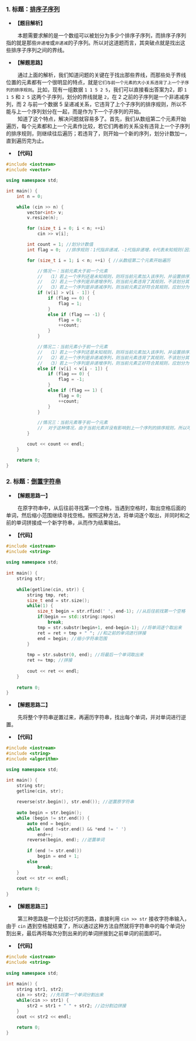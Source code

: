 ### 1. 标题：[排序子序列](https://www.nowcoder.com/questionTerminal/2d3f6ddd82da445d804c95db22dcc471?orderByHotValue=1&page=1&onlyReference=false)
- **【题目解析】**<br>

&#160; &#160; &#160; &#160; 本题需要求解的是一个数组可以被划分为多少个排序子序列，而排序子序列指的就是那些`非递增`或`非递减`的子序列。所以对这道题而言，其突破点就是找出这些排序子序列之间的界线。<br>

- **【解题思路】**<br>

&#160; &#160; &#160; &#160; 通过上面的解析，我们知道问题的关键在于找出那些界线，而那些处于界线位置的元素都有一个很明显的特点，就是`它们与前一个元素的大小关系违背了上一个子序列的排序规则`。比如，现有一组数据 `1 1 5 2 5`，我们可以直接看出答案为2，即 `1 1 5` 和 `2 5` 这两个子序列，划分的界线就是 `2`，在 2 之前的子序列是一个非递减序列，而 2 与前一个数据 5 呈递减关系，它违背了上个子序列的排序规则，所以不能与上一个序列划分在一起，而是作为下一个子序列的开始。<br>
&#160; &#160; &#160; &#160; 知道了这个特点，解决问题就容易多了。首先，我们从数组第二个元素开始遍历，每个元素都和上一个元素作比较，若它们两者的关系没有违背上一个子序列的排序规则，则继续往后遍历；若违背了，则开始一个新的序列，划分计数加一，直到遍历完为止。<br>

- **【代码】**<br>
```c++
#include <iostream>
#include <vector>

using namespace std;

int main() {
	int n = 0;

	while (cin >> n) {
		vector<int> v;
		v.resize(n);

		for (size_t i = 0; i < n; ++i)
			cin >> v[i];

		int count = 1; //划分计数值
		int flag = 0;  //排序规则：1代指非递减，-1代指非递增，0代表未知规则(因为当序列只有一个数据时，还不能确定其规则)

		for (size_t i = 1; i < n; ++i) { //从数组第二个元素开始遍历

			//情况一：当前元素大于前一个元素
			//	（1）若上一个序列还是未知规则，则将当前元素加入该序列，并设置排序规则为非递减；
			//	（2）若上一个序列是非递增序列，则当前元素违背了其规则，不该划分其中，应重新开始一个子序列，此时排序规则未知，划分计数加一；
			//	（3）若上一个序列是非递减序列，则当前元素正好符合其规则，应划分为一组，继续往后遍历。
			if (v[i] > v[i - 1]) {				
				if (flag == 0) {
					flag = 1;
				}
				else if (flag == -1) {
					flag = 0;
					++count;
				}
			}

			//情况二：当前元素小于前一个元素
			//	（1）若上一个序列还是未知规则，则将当前元素加入该序列，并设置排序规则为非递增
			//	（2）若上一个序列是非递减序列，则当前元素违背了其规则，不该划分其中，应重新开始一个子序列，此时排序规则未知，划分计数加一；
			//	（3）若上一个序列是非递增序列，则当前元素正好符合其规则，应划分为一组，继续往后遍历。
			else if (v[i] < v[i - 1]) {
				if (flag == 0) {
					flag = -1;
				}
				else if (flag == 1) {
					flag = 0;
					++count;
				}
			}

			//情况三：当前元素等于前一个元素
			//	对于这种情况，由于当前元素并没有影响到上一个序列的排序规则，所以可将其划分为一组，继续往后遍历即可。
		}

		cout << count << endl;
	}

	return 0;
}
```

### 2. 标题：[倒置字符串](https://www.nowcoder.com/practice/ee5de2e7c45a46a090c1ced2fdc62355?tpId=85&&tqId=29867&rp=1&ru=/activity/oj&qru=/ta/2017test/question-ranking)
- **【解题思路一】**<br>

&#160; &#160; &#160; &#160; 在原字符串中，从后往前寻找第一个空格，当遇到空格时，取出空格后面的单词，然后缩小范围继续寻找空格。按照这种方法，将单词逐个取出，并同时和之前的单词拼接成一个新字符串，从而作为结果输出。<br>

- **【代码】**<br>
```c++
#include <iostream>
#include <string>
 
using namespace std;
 
int main() {
    string str;
     
    while(getline(cin, str)) {
        string tmp, ret;
        size_t end = str.size();
        while(1) {
            size_t begin = str.rfind(' ', end-1); //从后往前找第一个空格
            if(begin == std::string::npos)
             	break;
            tmp = str.substr(begin+1, end-begin-1); //将单词逐个取出来
            ret = ret + tmp + " "; //和之前的单词进行拼接
            end = begin; //缩小字符串范围
        }
         
        tmp = str.substr(0, end); //将最后一个单词取出来
        ret += tmp; //拼接
         
        cout << ret << endl;
    }
     
    return 0;
}
```

- **【解题思路二】**<br>

&#160; &#160; &#160; &#160; 先将整个字符串逆置过来，再遍历字符串，找出每个单词，并对单词进行逆置。

- **【代码】**<br>
```c++
#include <iostream>
#include <string>
#include <algorithm>

using namespace std;

int main() {
	string str;
	getline(cin, str);
	
	reverse(str.begin(), str.end()); //逆置原字符串
	
	auto begin = str.begin();
	while (begin != str.end()) {
		auto end = begin;
		while (end !=str.end() && *end != ' ')
			end++;
		reverse(begin, end); //逆置单词
		
		if (end != str.end())
			begin = end + 1;
		else
			break;
	}
	cout << str << endl;
	
	return 0;
}
```

- **【解题思路三】**<br>

&#160; &#160; &#160; &#160; 第三种思路是一个比较讨巧的思路，直接利用 `cin >> str` 接收字符串输入，由于 `cin` 遇到空格就结束了，所以通过这种方法自然就将字符串中的每个单词分割出来，最后再将每次分割出来的的单词拼接到之前单词的前面即可。<br>

- **【代码】**<br>
```c++
#include <iostream>
#include <string>
 
using namespace std;
 
int main() {
    string str1, str2;
    cin >> str2; //先将第一个单词分割出来
    while(cin >> str1) {
        str2 = str1 + " " + str2; //边分割边拼接
    }
    cout << str2 << endl;
    
    return 0;
}
```
